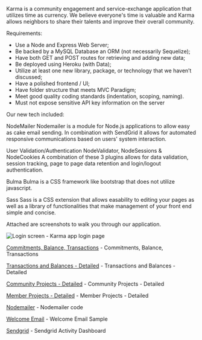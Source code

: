 Karma is a community engagement and service-exchange application that utilizes time as currency.  We believe everyone's time is valuable and Karma allows neighbors to share their talents and improve their overall community.

Requirements:

- Use a Node and Express Web Server;
- Be backed by a MySQL Database an ORM (not necessarily Sequelize);
- Have both GET and POST routes for retrieving and adding new data;
- Be deployed using Heroku (with Data);
- Utilize at least one new library, package, or technology that we haven’t discussed;
- Have a polished frontend / UI;
- Have folder structure that meets MVC Paradigm;
- Meet good quality coding standards (indentation, scoping, naming).
- Must not expose sensitive API key information on the server


Our new tech included:

NodeMailer
Nodemailer is a module for Node.js applications to allow easy as cake email sending. In combination with SendGrid it allows for automated responsive communications based on users' system interaction.

User Validation/Authentication
NodeValidator, NodeSessions & NodeCookies
A combination of these 3 plugins allows for data validation, session tracking, page to page data retention and login/logout authentication.

Bulma
Bulma is a CSS framework like bootstrap that does not utilize javascript.

Sass
Sass is a CSS extension that allows easability to editing your pages as well as a library of functionalities that make management of your front end simple and concise.

Attached are screenshots to walk you through our application.

![Login screen](https://github.com/HRFoxhill/Project2/Screenshot1.JPG) - Karma app login page

[Commitments, Balance, Transactions](screenshot2.JPG) - Commitments, Balance, Transactions

[Transactions and Balances - Detailed](screenshot3.JPG) - Transactions and Balances - Detailed

[Community Projects - Detailed](screenshot4.JPG) - Community Projects - Detailed

[Member Projects - Detailed](screenshot5.JPG) - Member Projects - Detailed

[Nodemailer](screenshot6.JPG) - Nodemailer code

[Welcome Email](screenshot7.JPG) - Welcome Email Sample

[Sendgrid](screenshot8.JPG) - Sendgrid Activity Dashboard

